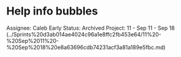 # Help info bubbles

Assignee: Caleb Early
Status: Archived
Project: 11 - Sep 11 - Sep 18 (../Sprints%20d3ab014ae4024c96a1e8ffc2fb453e64/11%20-%20Sep%2011%20-%20Sep%2018%20e8a63696cdb74231acf3a81a189e5fbc.md)